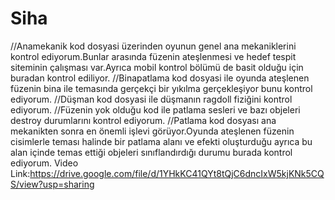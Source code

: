 # Siha
//Anamekanik kod dosyasi üzerinden oyunun genel ana mekaniklerini kontrol ediyorum.Bunlar arasında füzenin ateşlenmesi ve hedef tespit siteminin çalışması var.Ayrıca mobil kontrol bölümü de basit olduğu için buradan kontrol ediliyor.
//Binapatlama kod dosyasi ile oyunda ateşlenen füzenin bina ile temasında gerçekçi bir yıkılma gerçekleşiyor bunu kontrol ediyorum.
//Düşman kod dosyasi ile düşmanın ragdoll fiziğini kontrol ediyorum.
//Füzenin yok olduğu kod ile patlama sesleri ve bazı objeleri destroy durumlarını kontrol ediyorum.
//Patlama kod dosyası ana mekanikten sonra en önemli işlevi görüyor.Oyunda ateşlenen füzenin cisimlerle teması halinde bir patlama alanı ve efekti oluşturduğu ayrıca bu alan içinde temas ettiği objeleri sınıflandırdığı durumu burada kontrol ediyorum.
Video Link:https://drive.google.com/file/d/1YHkKC41QYt8tQjC6dncIxW5kjKNk5CQS/view?usp=sharing

